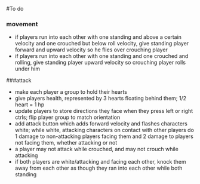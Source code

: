 #To do
### movement
* if players run into each other with one standing and above a certain velocity and one crouched but below roll velocity, give standing player forward and upward velocity so he flies over crouching player
* if players run into each other with one standing and one crouched and rolling, give standing player upward velocity so crouching player rolls under him

###attack
* make each player a group to hold their hearts
* give players health, represented by 3 hearts floating behind them; 1/2 heart = 1 hp
* update players to store directions they face when they press left or right ctrls; flip player group to match orientation
* add attack button which adds forward velocity and flashes characters white; while white, attacking characters on contact with other players do 1 damage to non-attacking players facing them and 2 damage to players not facing them, whether attacking or not
* a player may not attack while crouched, and may not crouch while attacking
* if both players are white/attacking and facing each other, knock them away from each other as though they ran into each other while both standing